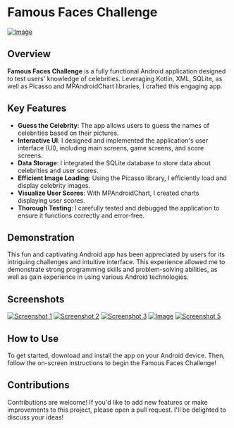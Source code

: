 # Famous Faces Challenge

[![Image](https://i.ibb.co/PWsg5G1/icon-star.png)](https://imgbb.com/)




## Overview

**Famous Faces Challenge** is a fully functional Android application designed to test users' knowledge of celebrities. Leveraging Kotlin, XML, SQLite, as well as Picasso and MPAndroidChart libraries, I crafted this engaging app.

## Key Features

- **Guess the Celebrity**: The app allows users to guess the names of celebrities based on their pictures.
- **Interactive UI**: I designed and implemented the application's user interface (UI), including main screens, game screens, and score screens.
- **Data Storage**: I integrated the SQLite database to store data about celebrities and user scores.
- **Efficient Image Loading**: Using the Picasso library, I efficiently load and display celebrity images.
- **Visualize User Scores**: With MPAndroidChart, I created charts displaying user scores.
- **Thorough Testing**: I carefully tested and debugged the application to ensure it functions correctly and error-free.

## Demonstration

This fun and captivating Android app has been appreciated by users for its intriguing challenges and intuitive interface. This experience allowed me to demonstrate strong programming skills and problem-solving abilities, as well as gain experience in using various Android technologies.

## Screenshots

[![Screenshot 1](https://i.ibb.co/pZN6jWf/img1.jpg)](https://ibb.co/P4JsGTc)
[![Screenshot 2](https://i.ibb.co/hYBG27h/img2.jpg)](https://ibb.co/qJNHmyX)
[![Screenshot 3](https://i.ibb.co/7W4vr54/img3.jpg)](https://ibb.co/swHjsGH)
[![Image](https://i.ibb.co/KVHsn9d/img4.jpg)](https://ibb.co/3SHFK02)
[![Screenshot 5](https://i.ibb.co/R32JZz8/img5.jpg)](https://ibb.co/GW7rBcm)



## How to Use

To get started, download and install the app on your Android device. Then, follow the on-screen instructions to begin the Famous Faces Challenge!

## Contributions

Contributions are welcome! If you'd like to add new features or make improvements to this project, please open a pull request. I'll be delighted to discuss your ideas!
